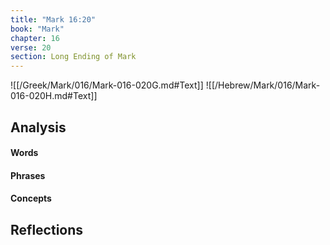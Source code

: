 ```yaml
---
title: "Mark 16:20"
book: "Mark"
chapter: 16
verse: 20
section: Long Ending of Mark
---
```

![[/Greek/Mark/016/Mark-016-020G.md#Text]]
![[/Hebrew/Mark/016/Mark-016-020H.md#Text]]

## Analysis

#### Words

#### Phrases

#### Concepts

## Reflections
